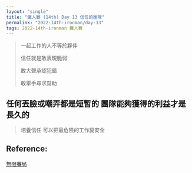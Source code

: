 ```yaml
---
layout: "single"
title: "鐵人賽 (14th) Day 13 信任的團隊"
permalink: "2022-14th-ironman/day-13"
tags: 2022-14th-ironman 鐵人賽
---
```


> 一起工作的人不等於夥伴
>
> 信任就是敢表現脆弱
>
> 敢大聲承認犯錯
>
> 敢舉手尋求幫助

## 任何丟臉或嘲弄都是短暫的 團隊能夠獲得的利益才是長久的

> 培養信任 可以把最危險的工作變安全

## Reference:

[無限賽局](https://www.books.com.tw/products/0010879567?sloc=main)  